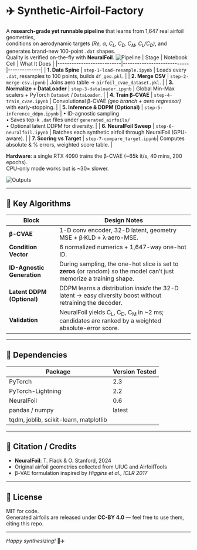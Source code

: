 
# ✈️ Synthetic-Airfoil-Factory

A **research-grade yet runnable pipeline** that learns from 1,647 real airfoil geometries,  
conditions on aerodynamic targets *(Re, α, C<sub>L</sub>, C<sub>D</sub>, C<sub>M</sub>, C<sub>L</sub>/C<sub>D</sub>)*, and generates brand-new 100-point `.dat` shapes.  
Quality is verified on-the-fly with **NeuralFoil**.
![Pipeline](https://github.com/MEO41/Synthetic_Airfoil_Generatorv2/blob/main/assets/pipline.png?raw=true)
| Stage                      | Notebook Cell              | What It Does |
|---------------------------|----------------------------|--------------|
| **1. Data Spine**         | `step-1-load-resample.ipynb` | Loads every `.dat`, resamples to 100 points, builds `df_geo.pkl`. |
| **2. Merge CSV**          | `step-2-merge-csv.ipynb`     | Joins aero table → `airfoil_cvae_dataset.pkl`. |
| **3. Normalize + DataLoader** | `step-3-dataloader.ipynb` | Global Min-Max scalers + PyTorch `Dataset` / `DataLoader`. |
| **4. Train β-CVAE**       | `step-4-train_cvae.ipynb`    | Convolutional β-CVAE *(geo branch + aero regressor)* with early-stopping. |
| **5. Inference & DDPM (Optional)** | `step-5-inference_ddpm.ipynb` | • ID-agnostic sampling  
• Saves top-k `.dat` files under `generated_airfoils/`  
• Optional latent DDPM for diversity. |
| **6. NeuralFoil Sweep**   | `step-6-neuralfoil.ipynb`    | Batches each synthetic airfoil through NeuralFoil (GPU-aware). |
| **7. Scoring vs Target**  | `step-7-compare_target.ipynb`| Computes absolute & % errors, weighted score table. |


**Hardware**: a single RTX 4090 trains the β-CVAE (~65k it/s, 40 mins, 200 epochs).  
CPU-only mode works but is ~30× slower.

![Outputs](https://github.com/MEO41/Synthetic_Airfoil_Generatorv2/blob/main/assets/example.png?raw=true)

---

## 🧠 Key Algorithms

| Block                        | Design Notes                                                                                                                       |
|-----------------------------|-------------------------------------------------------------------------------------------------------------------------------------|
| **β-CVAE**                   | 1-D conv encoder, 32-D latent, geometry MSE + β·KLD + λ·aero-MSE.                                                                  |
| **Condition Vector**         | 6 normalized numerics + 1,647-way one-hot ID.                                                                                      |
| **ID-Agnostic Generation**   | During sampling, the one-hot slice is set to **zeros** (or random) so the model can’t just memorize a training shape.              |
| **Latent DDPM (Optional)**   | DDPM learns a distribution *inside* the 32-D latent → easy diversity boost without retraining the decoder.                         |
| **Validation**               | NeuralFoil yields C<sub>L</sub>, C<sub>D</sub>, C<sub>M</sub> in ~2 ms; candidates are ranked by a weighted absolute-error score. |


---

## 🧪 Dependencies

| Package                                | Version Tested |
|----------------------------------------|----------------|
| PyTorch                                | 2.3            |
| PyTorch-Lightning                      | 2.2            |
| NeuralFoil                             | 0.6            |
| pandas / numpy                         | latest         |
| tqdm, joblib, scikit-learn, matplotlib |                |


---

## 📝 Citation / Credits

- **NeuralFoil**: T. Flack & O. Stanford, 2024  
- Original airfoil geometries collected from UIUC and AirfoilTools  
- β-VAE formulation inspired by *Higgins et al., ICLR 2017*

---

## 🪪 License

MIT for code.  
Generated airfoils are released under **CC-BY 4.0** — feel free to use them, citing this repo.

---

*Happy synthesizing!* 🚀✈️

